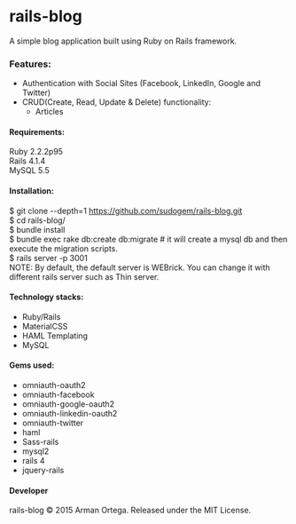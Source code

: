 # rails-blog
A simple blog application built using Ruby on Rails framework.

### Features:
* Authentication with Social Sites (Facebook, LinkedIn, Google and Twitter)
* CRUD(Create, Read, Update & Delete) functionality:
  * Articles

#### Requirements:   
Ruby 2.2.2p95   
Rails 4.1.4   
MySQL 5.5

#### Installation:   
$ git clone --depth=1 https://github.com/sudogem/rails-blog.git    
$ cd rails-blog/    
$ bundle install    
$ bundle exec rake db:create db:migrate # it will create a mysql db and then execute the migration scripts.    
$ rails server -p 3001    
NOTE: By default, the default server is WEBrick. You can change it with different rails server such as Thin server.    

#### Technology stacks:
* Ruby/Rails    
* MaterialCSS    
* HAML Templating    
* MySQL    

#### Gems used:
* omniauth-oauth2
* omniauth-facebook
* omniauth-google-oauth2
* omniauth-linkedin-oauth2
* omniauth-twitter
* haml
* Sass-rails
* mysql2
* rails 4
* jquery-rails

#### Developer
rails-blog &copy; 2015 Arman Ortega. Released under the MIT License.     